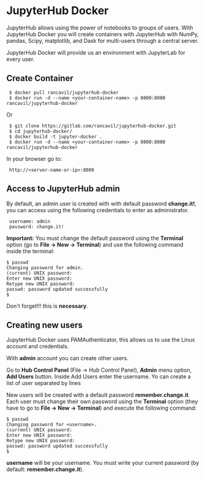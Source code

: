 # JupyterHub Docker

JupyterHub allows using the power of notebooks to groups of users. With JupyterHub Docker you will create containers with JupyterHub with NumPy, pandas, Scipy, matplotlib, and Dask for multi-users through a central server.

JupyterHub Docker will provide us an environment with JupyterLab for every user.

## Create Container

     $ docker pull rancavil/jupyterhub-docker
     $ docker run -d --name <your-container-name> -p 8000:8000 rancavil/jupyterhub-docker

Or

     $ git clone https://gitlab.com/rancavil/jupyterhub-docker.git
     $ cd jupyterhub-docker/
     $ docker build -t jupyter-docker .
     $ docker run -d --name <your-container-name> -p 8000:8000 rancavil/jupyterhub-docker

In your browser go to:

     http://<server-name-or-ip>:8000

## Access to JupyterHub admin

By default, an admin user is created with with default password **change.it!**, you can access using the following credentials to enter as administrator.

     username: admin
     password: change.it!

**Important:** You must change the default password using the **Terminal** option (go to **File -> New -> Terminal**) and use the following command inside the terminal:

    $ passwd
    Changing password for admin.
    (current) UNIX password:
    Enter new UNIX password:
    Retype new UNIX password:
    passwd: password updated successfully
    $

Don't forget!!! this is **necessary**.

## Creating new users

JupyterHub Docker uses PAMAuthenticator, this allows us to use the Linux account and credentials.

With **admin** account you can create other users.

Go to **Hub Control Panel** (File -> Hub Control Panel), **Admin** menu option, **Add Users** button. Inside Add Users enter the username. Yo can create a list of user separated by lines

New users will be created with a default password **remember.change.it**. Each user must change their own password using the **Terminal** option (they have to go to **File -> New -> Terminal**) and execute the following command:

    $ passwd
    Changing password for <username>.
    (current) UNIX password:
    Enter new UNIX password:
    Retype new UNIX password:
    passwd: password updated successfully
    $


**username** will be your username. You must write your current password (by default: **remember.change.it**).

